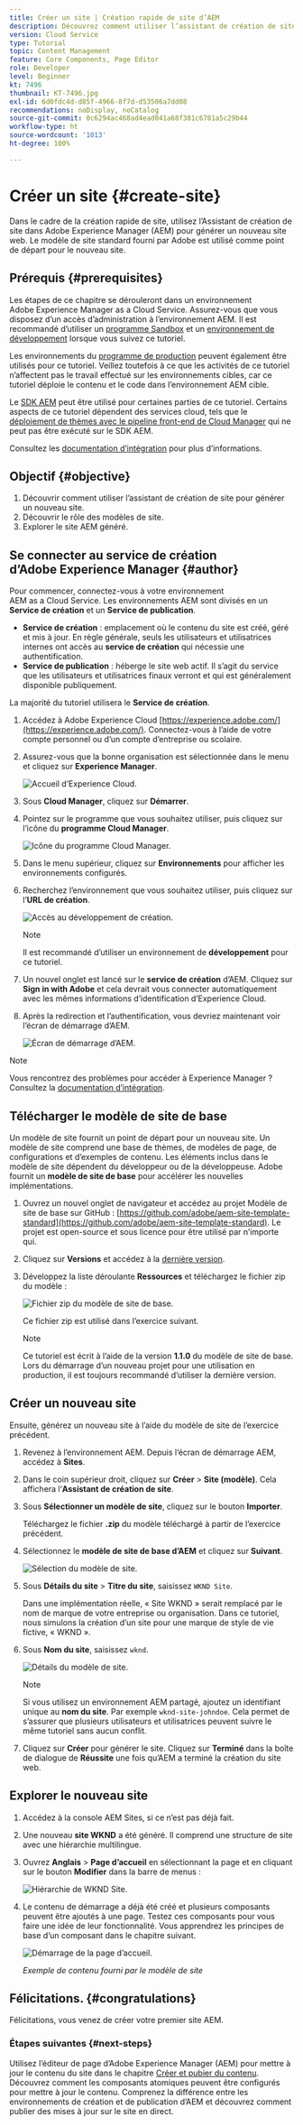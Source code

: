 ```yaml
---
title: Créer un site | Création rapide de site d’AEM
description: Découvrez comment utiliser l’assistant de création de site pour générer un nouveau site web. Le modèle de site standard fourni par Adobe est un point de départ pour le nouveau site.
version: Cloud Service
type: Tutorial
topic: Content Management
feature: Core Components, Page Editor
role: Developer
level: Beginner
kt: 7496
thumbnail: KT-7496.jpg
exl-id: 6d0fdc4d-d85f-4966-8f7d-d53506a7dd08
recommendations: noDisplay, noCatalog
source-git-commit: 0c6294ac468ad4ead041a68f381c6781a5c29b44
workflow-type: ht
source-wordcount: '1013'
ht-degree: 100%

---
```


# Créer un site {#create-site}

Dans le cadre de la création rapide de site, utilisez l’Assistant de création de site dans Adobe Experience Manager (AEM) pour générer un nouveau site web. Le modèle de site standard fourni par Adobe est utilisé comme point de départ pour le nouveau site.

## Prérequis {#prerequisites}

Les étapes de ce chapitre se dérouleront dans un environnement Adobe Experience Manager as a Cloud Service. Assurez-vous que vous disposez d’un accès d’administration à l’environnement AEM. Il est recommandé d’utiliser un [programme Sandbox](https://experienceleague.adobe.com/docs/experience-manager-cloud-service/content/implementing/using-cloud-manager/programs/introduction-sandbox-programs.html?lang=fr) et un [environnement de développement](https://experienceleague.adobe.com/docs/experience-manager-cloud-service/implementing/using-cloud-manager/manage-environments.html?lang=fr) lorsque vous suivez ce tutoriel.

Les environnements du [programme de production](https://experienceleague.adobe.com/docs/experience-manager-cloud-service/content/implementing/using-cloud-manager/programs/introduction-production-programs.html?lang=fr) peuvent également être utilisés pour ce tutoriel. Veillez toutefois à ce que les activités de ce tutoriel n’affectent pas le travail effectué sur les environnements cibles, car ce tutoriel déploie le contenu et le code dans l’environnement AEM cible.

Le [SDK AEM](https://experienceleague.adobe.com/docs/experience-manager-learn/cloud-service/local-development-environment-set-up/aem-runtime.html?lang=fr) peut être utilisé pour certaines parties de ce tutoriel. Certains aspects de ce tutoriel dépendent des services cloud, tels que le [déploiement de thèmes avec le pipeline front-end de Cloud Manager](https://experienceleague.adobe.com/docs/experience-manager-learn/getting-started-wknd-tutorial-develop/site-template/theming.html?lang=fr) qui ne peut pas être exécuté sur le SDK AEM.

Consultez les [documentation d’intégration](https://experienceleague.adobe.com/docs/experience-manager-cloud-service/onboarding/home.html?lang=fr) pour plus d’informations.

## Objectif {#objective}

1. Découvrir comment utiliser l’assistant de création de site pour générer un nouveau site.
1. Découvrir le rôle des modèles de site.
1. Explorer le site AEM généré.

## Se connecter au service de création d’Adobe Experience Manager {#author}

Pour commencer, connectez-vous à votre environnement AEM as a Cloud Service. Les environnements AEM sont divisés en un **Service de création** et un **Service de publication**.

* **Service de création** : emplacement où le contenu du site est créé, géré et mis à jour. En règle générale, seuls les utilisateurs et utilisatrices internes ont accès au **service de création** qui nécessie une authentification.
* **Service de publication** : héberge le site web actif. Il s’agit du service que les utilisateurs et utilisatrices finaux verront et qui est généralement disponible publiquement.

La majorité du tutoriel utilisera le **Service de création**.

1. Accédez à Adobe Experience Cloud [https://experience.adobe.com/](https://experience.adobe.com/). Connectez-vous à l’aide de votre compte personnel ou d’un compte d’entreprise ou scolaire.
1. Assurez-vous que la bonne organisation est sélectionnée dans le menu et cliquez sur **Experience Manager**.

   ![Accueil d’Experience Cloud.](assets/create-site/experience-cloud-home-screen.png)

1. Sous **Cloud Manager**, cliquez sur **Démarrer**.
1. Pointez sur le programme que vous souhaitez utiliser, puis cliquez sur l’icône du **programme Cloud Manager**.

   ![Icône du programme Cloud Manager.](assets/create-site/cloud-manager-program-icon.png)

1. Dans le menu supérieur, cliquez sur **Environnements** pour afficher les environnements configurés.

1. Recherchez l’environnement que vous souhaitez utiliser, puis cliquez sur l’**URL de création**.

   ![Accès au développement de création.](assets/create-site/access-dev-environment.png)

   >[!NOTE]
   >
   >Il est recommandé d’utiliser un environnement de **développement** pour ce tutoriel.

1. Un nouvel onglet est lancé sur le **service de création** d’AEM. Cliquez sur **Sign in with Adobe** et cela devrait vous connecter automatiquement avec les mêmes informations d’identification d’Experience Cloud.

1. Après la redirection et l’authentification, vous devriez maintenant voir l’écran de démarrage d’AEM.

   ![Écran de démarrage d’AEM.](assets/create-site/aem-start-screen.png)

>[!NOTE]
>
> Vous rencontrez des problèmes pour accéder à Experience Manager ? Consultez la [documentation d’intégration](https://experienceleague.adobe.com/docs/experience-manager-cloud-service/onboarding/home.html?lang=fr).

## Télécharger le modèle de site de base

Un modèle de site fournit un point de départ pour un nouveau site. Un modèle de site comprend une base de thèmes, de modèles de page, de configurations et d’exemples de contenu. Les éléments inclus dans le modèle de site dépendent du développeur ou de la développeuse. Adobe fournit un **modèle de site de base** pour accélérer les nouvelles implémentations.

1. Ouvrez un nouvel onglet de navigateur et accédez au projet Modèle de site de base sur GitHub : [https://github.com/adobe/aem-site-template-standard](https://github.com/adobe/aem-site-template-standard). Le projet est open-source et sous licence pour être utilisé par n’importe qui.
1. Cliquez sur **Versions** et accédez à la [dernière version](https://github.com/adobe/aem-site-template-standard/releases/latest).
1. Développez la liste déroulante **Ressources** et téléchargez le fichier zip du modèle :

   ![Fichier zip du modèle de site de base.](assets/create-site/template-basic-zip-file.png)

   Ce fichier zip est utilisé dans l’exercice suivant.

   >[!NOTE]
   >
   > Ce tutoriel est écrit à l’aide de la version **1.1.0** du modèle de site de base. Lors du démarrage d’un nouveau projet pour une utilisation en production, il est toujours recommandé d’utiliser la dernière version.

## Créer un nouveau site

Ensuite, générez un nouveau site à l’aide du modèle de site de l’exercice précédent.

1. Revenez à l’environnement AEM. Depuis l’écran de démarrage AEM, accédez à **Sites**.
1. Dans le coin supérieur droit, cliquez sur **Créer** > **Site (modèle)**. Cela affichera l’**Assistant de création de site**.
1. Sous **Sélectionner un modèle de site**, cliquez sur le bouton **Importer**.

   Téléchargez le fichier **.zip** du modèle téléchargé à partir de l’exercice précédent.

1. Sélectionnez le **modèle de site de base d’AEM** et cliquez sur **Suivant**.

   ![Sélection du modèle de site.](assets/create-site/select-site-template.png)

1. Sous **Détails du site** > **Titre du site**, saisissez `WKND Site`.

   Dans une implémentation réelle, « Site WKND » serait remplacé par le nom de marque de votre entreprise ou organisation. Dans ce tutoriel, nous simulons la création d’un site pour une marque de style de vie fictive, « WKND ».

1. Sous **Nom du site**, saisissez `wknd`.

   ![Détails du modèle de site.](assets/create-site/site-template-details.png)

   >[!NOTE]
   >
   > Si vous utilisez un environnement AEM partagé, ajoutez un identifiant unique au **nom du site**. Par exemple `wknd-site-johndoe`. Cela permet de s’assurer que plusieurs utilisateurs et utilisatrices peuvent suivre le même tutoriel sans aucun conflit.

1. Cliquez sur **Créer** pour générer le site. Cliquez sur **Terminé** dans la boîte de dialogue de **Réussite** une fois qu’AEM a terminé la création du site web.

## Explorer le nouveau site

1. Accédez à la console AEM Sites, si ce n’est pas déjà fait.
1. Une nouveau **site WKND** a été généré. Il comprend une structure de site avec une hiérarchie multilingue.
1. Ouvrez **Anglais** > **Page d’accueil** en sélectionnant la page et en cliquant sur le bouton **Modifier** dans la barre de menus :

   ![Hiérarchie de WKND Site.](assets/create-site/wknd-site-starter-hierarchy.png)

1. Le contenu de démarrage a déjà été créé et plusieurs composants peuvent être ajoutés à une page. Testez ces composants pour vous faire une idée de leur fonctionnalité. Vous apprendrez les principes de base d’un composant dans le chapitre suivant.

   ![Démarrage de la page d’accueil.](assets/create-site/start-home-page.png)

   *Exemple de contenu fourni par le modèle de site*

## Félicitations. {#congratulations}

Félicitations, vous venez de créer votre premier site AEM.

### Étapes suivantes {#next-steps}

Utilisez l’éditeur de page d’Adobe Experience Manager (AEM) pour mettre à jour le contenu du site dans le chapitre [Créer et pubier du contenu](author-content-publish.md). Découvrez comment les composants atomiques peuvent être configurés pour mettre à jour le contenu. Comprenez la différence entre les environnements de création et de publication d’AEM et découvrez comment publier des mises à jour sur le site en direct.
